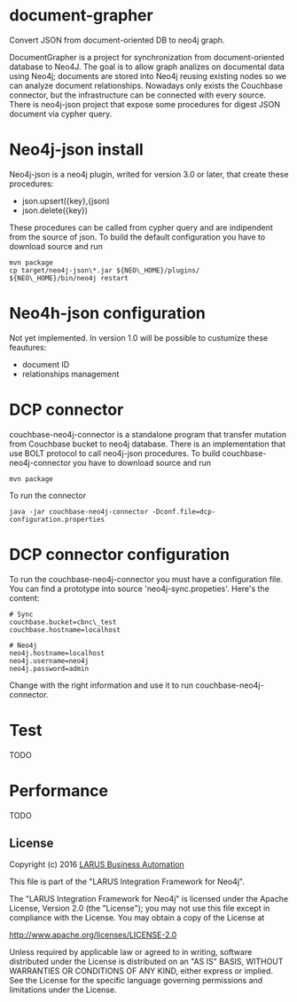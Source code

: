 # document-grapher
Convert JSON from document-oriented DB to neo4j graph.

DocumentGrapher is a project for synchronization from document-oriented database to Neo4J.
The goal is to allow graph analizes on documental data using Neo4j; documents are stored into Neo4j reusing existing nodes so we can analyze document relationships.
Nowadays only exists the Couchbase connector, but the infrastructure can be connected with every source.
There is neo4j-json project that expose some procedures for digest JSON document via cypher query.

# Neo4j-json install
Neo4j-json is a neo4j plugin, writed for version 3.0 or later, that create these procedures:
- json.upsert({key},{json)
- json.delete({key})

These procedures can be called from cypher query and are indipendent from the source of json.
To build the default configuration you have to download source and run

```
mvn package
cp target/neo4j-json\*.jar ${NEO\_HOME}/plugins/
${NEO\_HOME}/bin/neo4j restart
```

# Neo4h-json configuration
Not yet implemented. In version 1.0 will be possible to custumize these feautures:
- document ID
- relationships management

# DCP connector
couchbase-neo4j-connector is a standalone program that transfer mutation from Couchbase bucket to neo4j database.
There is an implementation that use BOLT protocol to call neo4j-json procedures.
To build couchbase-neo4j-connector you have to download source and run

```
mvn package
```

To run the connector 

```
java -jar couchbase-neo4j-connector -Dconf.file=dcp-configuration.properties
```

# DCP connector configuration
To run the couchbase-neo4j-connector you must have a configuration file. You can find a prototype into source 'neo4j-sync.propeties'.
Here's the content:

```
# Sync
couchbase.bucket=cbnc\_test
couchbase.hostname=localhost

# Neo4j
neo4j.hostname=localhost
neo4j.username=neo4j
neo4j.password=admin

```

Change with the right information and use it to run couchbase-neo4j-connector.


# Test
TODO

# Performance
TODO

## License

Copyright (c) 2016 [LARUS Business Automation](http://www.larus-ba.it)

This file is part of the "LARUS Integration Framework for Neo4j".

The "LARUS Integration Framework for Neo4j" is licensed
under the Apache License, Version 2.0 (the "License");
you may not use this file except in compliance with the License.
You may obtain a copy of the License at

http://www.apache.org/licenses/LICENSE-2.0

Unless required by applicable law or agreed to in writing, software
distributed under the License is distributed on an "AS IS" BASIS,
WITHOUT WARRANTIES OR CONDITIONS OF ANY KIND, either express or implied.
See the License for the specific language governing permissions and
limitations under the License.

